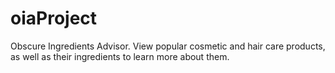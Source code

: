 # oiaProject
 Obscure Ingredients Advisor. View popular cosmetic and hair care products, as well as their ingredients to learn more about them.
